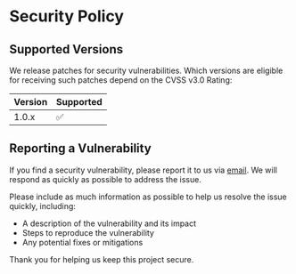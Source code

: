 # Security Policy

## Supported Versions

We release patches for security vulnerabilities. Which versions are eligible for receiving such patches depend on the CVSS v3.0 Rating:

| Version | Supported          |
| ------- | ------------------ |
| 1.0.x   | :white_check_mark: |

## Reporting a Vulnerability

If you find a security vulnerability, please report it to us via [email](mailto:yoonakim320@gmail.com). We will respond as quickly as possible to address the issue.

Please include as much information as possible to help us resolve the issue quickly, including:

- A description of the vulnerability and its impact
- Steps to reproduce the vulnerability
- Any potential fixes or mitigations

Thank you for helping us keep this project secure.
